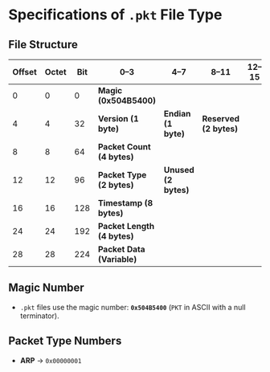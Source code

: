 # Specifications of `.pkt` File Type

## File Structure
| **Offset** | **Octet** | **Bit** | 0–3                          | 4–7                              | 8–11                     | 12–15                       | 16–19  | 20–23  | 24–27  | 28–31  |
|-----------|----------|---------|------------------------------|--------------------------------|-------------------------|---------------------------|--------|--------|--------|--------|
| 0         | 0        | 0       | **Magic (0x504B5400)**       |                                |                         |                           |        |        |        |        |
| 4         | 4        | 32      | **Version (1 byte)**         | **Endian (1 byte)**           | **Reserved (2 bytes)**  |                           |        |        |        |        |
| 8         | 8        | 64      | **Packet Count (4 bytes)**   |                                |                         |                           |        |        |        |        |
| 12        | 12       | 96      | **Packet Type (2 bytes)**    | **Unused (2 bytes)**          |                         |                           |        |        |        |        |
| 16        | 16       | 128     | **Timestamp (8 bytes)**      |                                |                         |                           |        |        |        |        |
| 24        | 24       | 192     | **Packet Length (4 bytes)**  |                                |                         |                           |        |        |        |        |
| 28        | 28       | 224     | **Packet Data (Variable)**   |                                |                         |                           |        |        |        |        |



## Magic Number
- `.pkt` files use the magic number: 
  **`0x504B5400`** (`PKT` in ASCII with a null terminator).

## Packet Type Numbers
- **ARP** → `0x00000001`
